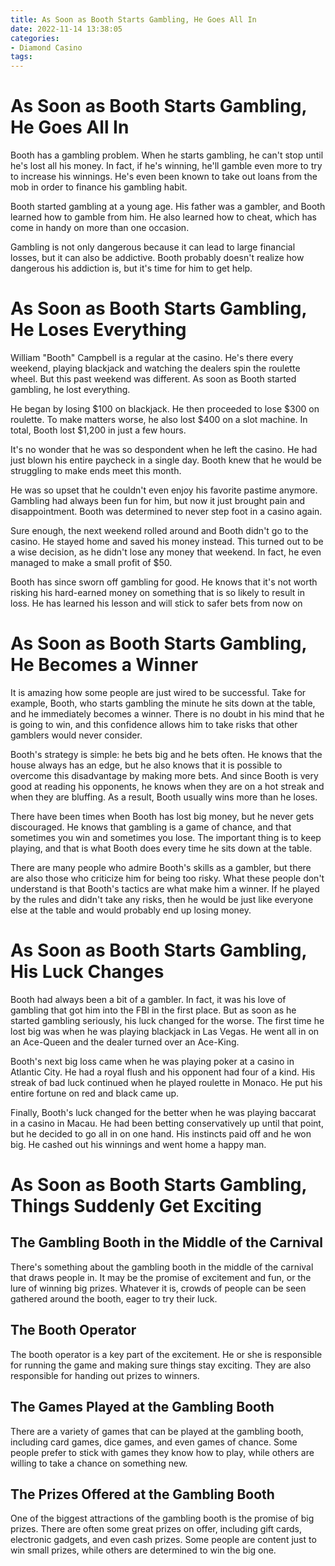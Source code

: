 ```yaml
---
title: As Soon as Booth Starts Gambling, He Goes All In
date: 2022-11-14 13:38:05
categories:
- Diamond Casino
tags:
---
```



#  As Soon as Booth Starts Gambling, He Goes All In

Booth has a gambling problem. When he starts gambling, he can't stop until he's lost all his money. In fact, if he's winning, he'll gamble even more to try to increase his winnings. He's even been known to take out loans from the mob in order to finance his gambling habit.

Booth started gambling at a young age. His father was a gambler, and Booth learned how to gamble from him. He also learned how to cheat, which has come in handy on more than one occasion.

Gambling is not only dangerous because it can lead to large financial losses, but it can also be addictive. Booth probably doesn't realize how dangerous his addiction is, but it's time for him to get help.

#  As Soon as Booth Starts Gambling, He Loses Everything

William "Booth" Campbell is a regular at the casino. He's there every weekend, playing blackjack and watching the dealers spin the roulette wheel. But this past weekend was different. As soon as Booth started gambling, he lost everything.

He began by losing $100 on blackjack. He then proceeded to lose $300 on roulette. To make matters worse, he also lost $400 on a slot machine. In total, Booth lost $1,200 in just a few hours.

It's no wonder that he was so despondent when he left the casino. He had just blown his entire paycheck in a single day. Booth knew that he would be struggling to make ends meet this month.

He was so upset that he couldn't even enjoy his favorite pastime anymore. Gambling had always been fun for him, but now it just brought pain and disappointment. Booth was determined to never step foot in a casino again.

Sure enough, the next weekend rolled around and Booth didn't go to the casino. He stayed home and saved his money instead. This turned out to be a wise decision, as he didn't lose any money that weekend. In fact, he even managed to make a small profit of $50.

Booth has since sworn off gambling for good. He knows that it's not worth risking his hard-earned money on something that is so likely to result in loss. He has learned his lesson and will stick to safer bets from now on

#  As Soon as Booth Starts Gambling, He Becomes a Winner

It is amazing how some people are just wired to be successful. Take for example, Booth, who starts gambling the minute he sits down at the table, and he immediately becomes a winner. There is no doubt in his mind that he is going to win, and this confidence allows him to take risks that other gamblers would never consider.

Booth's strategy is simple: he bets big and he bets often. He knows that the house always has an edge, but he also knows that it is possible to overcome this disadvantage by making more bets. And since Booth is very good at reading his opponents, he knows when they are on a hot streak and when they are bluffing. As a result, Booth usually wins more than he loses.

There have been times when Booth has lost big money, but he never gets discouraged. He knows that gambling is a game of chance, and that sometimes you win and sometimes you lose. The important thing is to keep playing, and that is what Booth does every time he sits down at the table.

There are many people who admire Booth's skills as a gambler, but there are also those who criticize him for being too risky. What these people don't understand is that Booth's tactics are what make him a winner. If he played by the rules and didn't take any risks, then he would be just like everyone else at the table and would probably end up losing money.

#  As Soon as Booth Starts Gambling, His Luck Changes

Booth had always been a bit of a gambler. In fact, it was his love of gambling that got him into the FBI in the first place. But as soon as he started gambling seriously, his luck changed for the worse. The first time he lost big was when he was playing blackjack in Las Vegas. He went all in on an Ace-Queen and the dealer turned over an Ace-King.

Booth's next big loss came when he was playing poker at a casino in Atlantic City. He had a royal flush and his opponent had four of a kind. His streak of bad luck continued when he played roulette in Monaco. He put his entire fortune on red and black came up.

Finally, Booth's luck changed for the better when he was playing baccarat in a casino in Macau. He had been betting conservatively up until that point, but he decided to go all in on one hand. His instincts paid off and he won big. He cashed out his winnings and went home a happy man.

#  As Soon as Booth Starts Gambling, Things Suddenly Get Exciting

 ## The Gambling Booth in the Middle of the Carnival

There's something about the gambling booth in the middle of the carnival that draws people in. It may be the promise of excitement and fun, or the lure of winning big prizes. Whatever it is, crowds of people can be seen gathered around the booth, eager to try their luck.

## The Booth Operator

The booth operator is a key part of the excitement. He or she is responsible for running the game and making sure things stay exciting. They are also responsible for handing out prizes to winners.

## The Games Played at the Gambling Booth

There are a variety of games that can be played at the gambling booth, including card games, dice games, and even games of chance. Some people prefer to stick with games they know how to play, while others are willing to take a chance on something new.

## The Prizes Offered at the Gambling Booth

One of the biggest attractions of the gambling booth is the promise of big prizes. There are often some great prizes on offer, including gift cards, electronic gadgets, and even cash prizes. Some people are content just to win small prizes, while others are determined to win the big one.